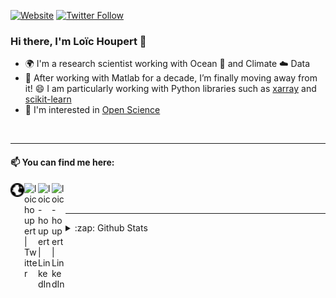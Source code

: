    
[![Website](https://img.shields.io/website?label=lhoupert.fr&style=for-the-badge&url=https%3A%2F%2Flhoupert.fr)](https://lhoupert.fr) [![Twitter Follow](https://img.shields.io/twitter/follow/loichoupert?color=1DA1F2&logo=twitter&style=for-the-badge)](https://twitter.com/intent/follow?original_referer=https%3A%2F%2Fgithub.com%2Flhoupert&screen_name=loichoupert)
### Hi there, I'm Loïc Houpert 👋        


- :earth_africa: I'm a research scientist working with Ocean :ocean: and Climate :cloud: Data
- 🌱 After working with Matlab for a decade, I’m finally moving away from it!  :smile: I am particularly working with Python libraries such as [xarray](http://xarray.pydata.org/en/stable/) and [scikit-learn](https://scikit-learn.org/stable/)
- :sunrise: I'm interested in [Open Science](https://www.earthdatascience.org/courses/intro-to-earth-data-science/open-reproducible-science/get-started-open-reproducible-science/)

<br />

---
#### 📫 You can find me here:

[<img align="left" alt="lhoupert.fr" width="22px" src="https://raw.githubusercontent.com/iconic/open-iconic/master/svg/globe.svg" />][website]
[<img align="left" alt="loichoupert | Twitter" width="22px" src="https://cdn.jsdelivr.net/npm/simple-icons@v3/icons/twitter.svg" />][twitter]
[<img align="left" alt="loic-houpert | LinkedIn" width="22px" src="https://cdn.jsdelivr.net/npm/simple-icons@v3/icons/linkedin.svg" />][linkedin]
[<img align="left" alt="loic-houpert | LinkedIn" width="22px" src="https://cdn.jsdelivr.net/npm/simple-icons@v3/icons/researchgate.svg" />][researchgate]

<br />
<br />

---
<details>
  <summary>:zap: Github Stats</summary>

  <img align="left" alt="Loic Houpert's Github Stats" src="https://github-readme-stats.vercel.app/api?username=lhoupert&show_icons=true&hide_border=true" />

</details>


[website]: https://lhoupert.fr
[twitter]: https://twitter.com/loichoupert
[linkedin]: https://linkedin.com/in/lo%C3%AFc-houpert-29232037
[researchgate]: https://www.researchgate.net/profile/Loic_Houpert
